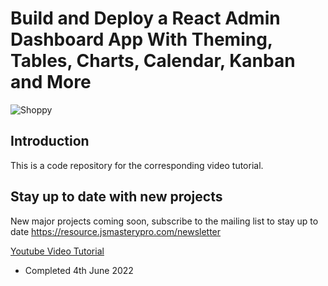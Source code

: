 # Build and Deploy a React Admin Dashboard App With Theming, Tables, Charts, Calendar, Kanban and More
![Shoppy](https://i.ibb.co/W6g39w3/image.png)

## Introduction
This is a code repository for the corresponding video tutorial.

## Stay up to date with new projects
New major projects coming soon, subscribe to the mailing list to stay up to date https://resource.jsmasterypro.com/newsletter

[Youtube Video Tutorial](https://www.youtube.com/watch?v=jx5hdo50a2M)

- Completed 4th June 2022